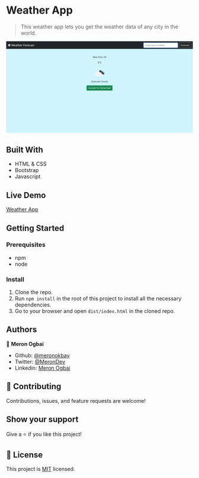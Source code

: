 # Weather App

> This  weather app lets you get the weather data of any city in the world.

![App Screenshot](./app_screenshot.png)

## Built With

- HTML & CSS
- Bootstrap
- Javascript

## Live Demo

[Weather App](https://meronokbay.github.io/weather-app/)

## Getting Started

### Prerequisites

- npm
- node

### Install

1. Clone the repo.
1. Run `npm install` in the root of this project to install all the necessary dependencies.
1. Go to your browser and open `dist/index.html` in the cloned repo.

## Authors

👤 **Meron Ogbai**

- Github: [@meronokbay](https://github.com/meronokbay)
- Twitter: [@MeronDev](https://twitter.com/MeronDev)
- Linkedin: [Meron Ogbai](https://linkedin.com/in/meron-ogbai/)

## 🤝 Contributing

Contributions, issues, and feature requests are welcome!

## Show your support

Give a ⭐️ if you like this project!

## 📝 License

This project is [MIT](lic.url) licensed.
